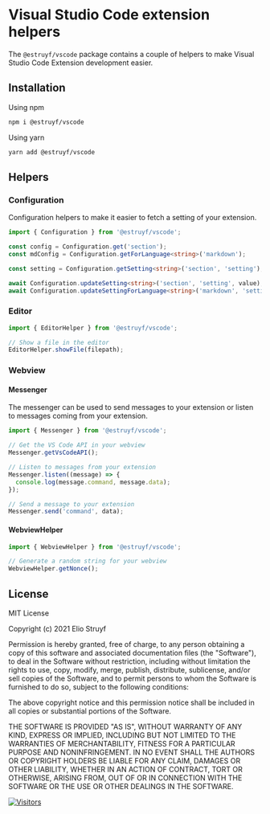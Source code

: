 # Visual Studio Code extension helpers

The `@estruyf/vscode` package contains a couple of helpers to make Visual Studio Code Extension development easier.

## Installation

Using npm

```bash
npm i @estruyf/vscode
```

Using yarn

```bash
yarn add @estruyf/vscode
```

## Helpers

### Configuration

Configuration helpers to make it easier to fetch a setting of your extension.

```typescript
import { Configuration } from '@estruyf/vscode';

const config = Configuration.get('section');
const mdConfig = Configuration.getForLanguage<string>('markdown');

const setting = Configuration.getSetting<string>('section', 'setting');

await Configuration.updateSetting<string>('section', 'setting', value);
await Configuration.updateSettingForLanguage<string>('markdown', 'setting', value);
```

### Editor

```typescript
import { EditorHelper } from '@estruyf/vscode';

// Show a file in the editor
EditorHelper.showFile(filepath);
```

### Webview

#### Messenger

The messenger can be used to send messages to your extension or listen to messages coming from your extension.

```typescript
import { Messenger } from '@estruyf/vscode';

// Get the VS Code API in your webview
Messenger.getVsCodeAPI();

// Listen to messages from your extension
Messenger.listen((message) => {
  console.log(message.command, message.data);
});

// Send a message to your extension
Messenger.send('command', data);
```

#### WebviewHelper

```typescript
import { WebviewHelper } from '@estruyf/vscode';

// Generate a random string for your webview
WebviewHelper.getNonce();
```

## License

MIT License

Copyright (c) 2021 Elio Struyf

Permission is hereby granted, free of charge, to any person obtaining a copy
of this software and associated documentation files (the "Software"), to deal
in the Software without restriction, including without limitation the rights
to use, copy, modify, merge, publish, distribute, sublicense, and/or sell
copies of the Software, and to permit persons to whom the Software is
furnished to do so, subject to the following conditions:

The above copyright notice and this permission notice shall be included in all
copies or substantial portions of the Software.

THE SOFTWARE IS PROVIDED "AS IS", WITHOUT WARRANTY OF ANY KIND, EXPRESS OR
IMPLIED, INCLUDING BUT NOT LIMITED TO THE WARRANTIES OF MERCHANTABILITY,
FITNESS FOR A PARTICULAR PURPOSE AND NONINFRINGEMENT. IN NO EVENT SHALL THE
AUTHORS OR COPYRIGHT HOLDERS BE LIABLE FOR ANY CLAIM, DAMAGES OR OTHER
LIABILITY, WHETHER IN AN ACTION OF CONTRACT, TORT OR OTHERWISE, ARISING FROM,
OUT OF OR IN CONNECTION WITH THE SOFTWARE OR THE USE OR OTHER DEALINGS IN THE
SOFTWARE.

[![Visitors](https://api.visitorbadge.io/api/visitors?path=https%3A%2F%2Fgithub.com%2Festruyf%2Fvscode-helpers&countColor=%23263759)](https://visitorbadge.io/status?path=https%3A%2F%2Fgithub.com%2Festruyf%2Fvscode-helpers)